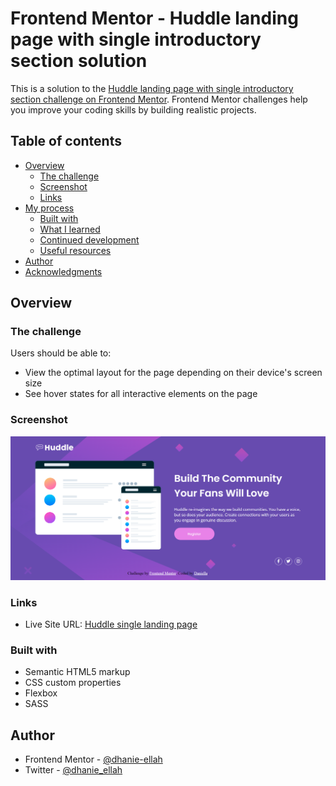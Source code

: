 # Frontend Mentor - Huddle landing page with single introductory section solution

This is a solution to the [Huddle landing page with single introductory section challenge on Frontend Mentor](https://www.frontendmentor.io/challenges/huddle-landing-page-with-a-single-introductory-section-B_2Wvxgi0). Frontend Mentor challenges help you improve your coding skills by building realistic projects. 

## Table of contents

- [Overview](#overview)
  - [The challenge](#the-challenge)
  - [Screenshot](#screenshot)
  - [Links](#links)
- [My process](#my-process)
  - [Built with](#built-with)
  - [What I learned](#what-i-learned)
  - [Continued development](#continued-development)
  - [Useful resources](#useful-resources)
- [Author](#author)
- [Acknowledgments](#acknowledgments)

## Overview

### The challenge

Users should be able to:

- View the optimal layout for the page depending on their device's screen size
- See hover states for all interactive elements on the page

### Screenshot

![](./images/Screenshot%20(5).png)

### Links

- Live Site URL: [Huddle single landing page](https://dhanie-ellah.github.io/Huddle-single-landing-page/)

### Built with

- Semantic HTML5 markup
- CSS custom properties
- Flexbox
- SASS

## Author

- Frontend Mentor - [@dhanie-ellah](https://www.frontendmentor.io/profile/dhanie-ellah)
- Twitter - [@dhanie_ellah](https://www.twitter.com/dhanie_ellah)
